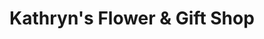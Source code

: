 ---
title: "Kathryn's Flower & Gift Shop"
url: /lynchburg/kathryns-flower-and-gift-shop/
shop: florist
---